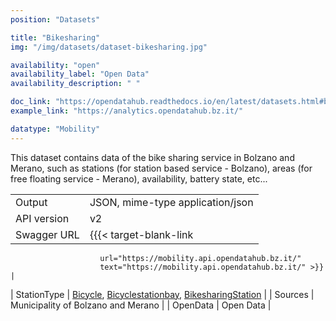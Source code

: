 ```yaml
---
position: "Datasets"

title: "Bikesharing"
img: "/img/datasets/dataset-bikesharing.jpg"

availability: "open"
availability_label: "Open Data"
availability_description: " "

doc_link: "https://opendatahub.readthedocs.io/en/latest/datasets.html#bikesharing-dataset"
example_link: "https://analytics.opendatahub.bz.it/"

datatype: "Mobility"
---
```


This dataset contains data of the bike sharing service in Bolzano and Merano, such as stations (for station based service - Bolzano), areas (for free floating service - Merano), availability, battery state, etc...

|             |                                                                                                                                                                                                                                                   |
| :---------- | ------------------------------------------------------------------------------------------------------------------------------------------------------------------------------------------------------------------------------------------------- |
| Output      | JSON, mime-type application/json                                                                                                                                                                                                                  |
| API version | v2                                                                                                                                                                                                                                                |
| Swagger URL | {{{< target-blank-link
                        url="https://mobility.api.opendatahub.bz.it/"
                        text="https://mobility.api.opendatahub.bz.it/" >}}                                                                                                                                                                                                         |
| StationType | [Bicycle](https://mobility.api.opendatahub.bz.it/v2/flat/Bicycle), [Bicyclestationbay](https://mobility.api.opendatahub.bz.it/v2/flat/Bicyclestationbay), [BikesharingStation](https://mobility.api.opendatahub.bz.it/v2/flat/BikesharingStation) |
| Sources     | Municipality of Bolzano and Merano                                                                                                                                                                                                                |
| OpenData    | Open Data                                                                                                                                                                                                                                         |
